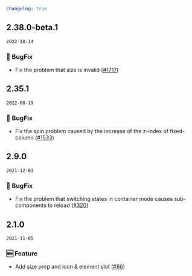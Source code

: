 ```yaml
changelog: true
```

## 2.38.0-beta.1

`2022-10-14`

### 🐛 BugFix

- Fix the problem that size is invalid ([#1717](https://github.com/arco-design/arco-design-vue/pull/1717))


## 2.35.1

`2022-08-19`

### 🐛 BugFix

- Fix the spin problem caused by the increase of the z-index of fixed-column ([#1533](https://github.com/arco-design/arco-design-vue/pull/1533))


## 2.9.0

`2021-12-03`

### 🐛 BugFix

- Fix the problem that switching states in container mode causes sub-components to reload ([#320](https://github.com/arco-design/arco-design-vue/pull/320))


## 2.1.0

`2021-11-05`

### 🆕 Feature

- Add size prop and icon & element slot ([#86](https://github.com/arco-design/arco-design-vue/pull/86))

